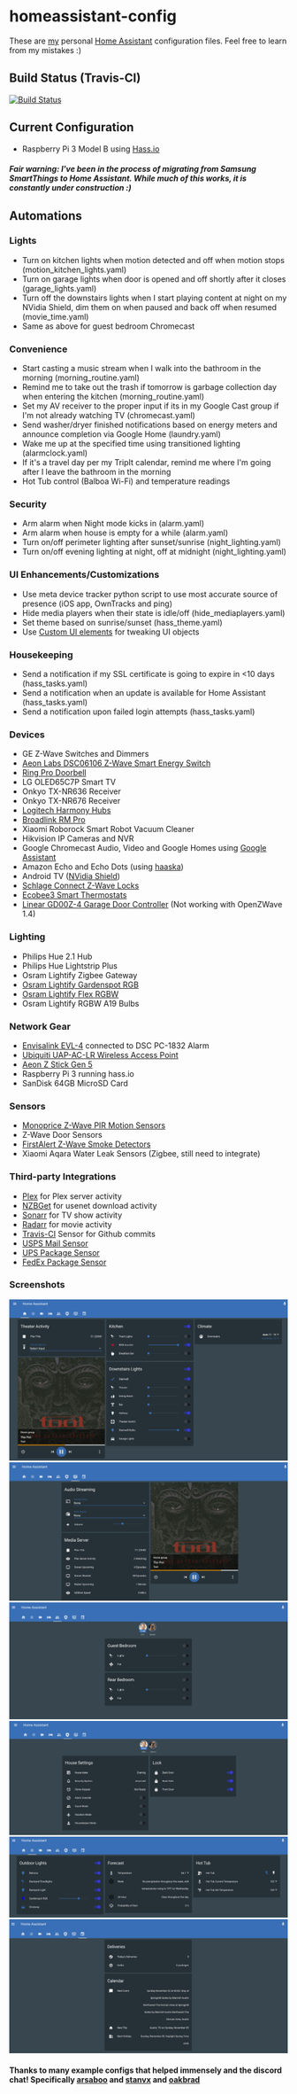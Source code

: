 # homeassistant-config
These are [my](https://twitter.com/allanak) personal [Home Assistant](https://home-assistant.io/) configuration files. Feel free to learn from my mistakes :)

## Build Status (Travis-CI)
[![Build Status](https://travis-ci.org/allanak/homeassistant-config.svg?branch=master)](https://travis-ci.org/allanak/homeassistant-config)

## Current Configuration
* Raspberry Pi 3 Model B using [Hass.io](https://home-assistant.io/hassio/)

##### Fair warning: I've been in the process of migrating from Samsung SmartThings to Home Assistant. While much of this works, it is constantly under construction :)

## Automations
### Lights
* Turn on kitchen lights when motion detected and off when motion stops (motion_kitchen_lights.yaml)
* Turn on garage lights when door is opened and off shortly after it closes (garage_lights.yaml)
* Turn off the downstairs lights when I start playing content at night on my NVidia Shield, dim them on when paused and back off when resumed (movie_time.yaml)
* Same as above for guest bedroom Chromecast
### Convenience
* Start casting a music stream when I walk into the bathroom in the morning (morning_routine.yaml)
* Remind me to take out the trash if tomorrow is garbage collection day when entering the kitchen (morning_routine.yaml)
* Set my AV receiver to the proper input if its in my Google Cast group if I'm not already watching TV (chromecast.yaml)
* Send washer/dryer finished notifications based on energy meters and announce completion via Google Home (laundry.yaml)
* Wake me up at the specified time using transitioned lighting (alarmclock.yaml)
* If it's a travel day per my TripIt calendar, remind me where I'm going after I leave the bathroom in the morning
* Hot Tub control (Balboa Wi-Fi) and temperature readings
### Security
* Arm alarm when Night mode kicks in (alarm.yaml)
* Arm alarm when house is empty for a while (alarm.yaml)
* Turn on/off perimeter lighting after sunset/sunrise (night_lighting.yaml)
* Turn on/off evening lighting at night, off at midnight (night_lighting.yaml)
### UI Enhancements/Customizations
* Use meta device tracker python script to use most accurate source of presence (iOS app, OwnTracks and ping)
* Hide media players when their state is idle/off (hide_mediaplayers.yaml)
* Set theme based on sunrise/sunset (hass_theme.yaml)
* Use [Custom UI elements](https://github.com/andrey-git/home-assistant-custom-ui) for tweaking UI objects
### Housekeeping
* Send a notification if my SSL certificate is going to expire in <10 days (hass_tasks.yaml)
* Send a notification when an update is available for Home Assistant (hass_tasks.yaml)
* Send a notification upon failed login attempts (hass_tasks.yaml)

### Devices
* GE Z-Wave Switches and Dimmers
* [Aeon Labs DSC06106 Z-Wave Smart Energy Switch](https://www.amazon.com/Aeon-Labs-DSC06106-ZWUS-Z-Wave-Energy/dp/B007UZH7B8)
* [Ring Pro Doorbell](https://ring.com/video-doorbell-pro)
* LG OLED65C7P Smart TV
* Onkyo TX-NR636 Receiver
* Onkyo TX-NR676 Receiver
* [Logitech Harmony Hubs](https://www.logitech.com/en-us/product/harmony-hub)
* [Broadlink RM Pro](https://www.amazon.com/Broadlink-Automation-Universal-Compatible-Smartphones/dp/B01GIXZDKO)
* Xiaomi Roborock Smart Robot Vacuum Cleaner
* Hikvision IP Cameras and NVR
* Google Chromecast Audio, Video and Google Homes using [Google Assistant](https://home-assistant.io/components/google_assistant/) 
* Amazon Echo and Echo Dots (using [haaska](https://github.com/auchter/haaska))
* Android TV ([NVidia Shield](https://www.nvidia.com/en-us/shield/))
* [Schlage Connect Z-Wave Locks](https://www.amazon.com/Schlage-Connect-Touchscreen-Deadbolt-Technology/dp/B01AGX7K12)
* [Ecobee3 Smart Thermostats](https://www.amazon.com/ecobee3-Thermostat-Sensor-Generation-Amazon/dp/B00ZIRV39M)
* [Linear GD00Z-4 Garage Door Controller](https://www.amazon.com/GoControl-Linear-GD00Z-4-Z-Wave-Controller/dp/B00M75TEIU) (Not working with OpenZWave 1.4)

### Lighting
* Philips Hue 2.1 Hub
* Philips Hue Lightstrip Plus
* Osram Lightify Zigbee Gateway
* [Osram Lightify Gardenspot RGB](https://www.amazon.com/SYLVANIA-Smart-Landscape-Lighting-Gardenspots/dp/B00R1PB2ZY)
* [Osram Lightify Flex RGBW](https://www.amazon.com/SYLVANIA-Smart-Connected-Tunable-Daylight/dp/B00R1PB80I)
* Osram Lightify RGBW A19 Bulbs

### Network Gear
* [Envisalink EVL-4](https://www.amazon.com/Envisalink-EVL-4EZR-Security-Interface-Honeywell/dp/B016WQTJ4S) connected to DSC PC-1832 Alarm
* [Ubiquiti UAP-AC-LR Wireless Access Point](https://www.amazon.com/Ubiquiti-UAP-AC-LR-Networks-Enterprise-System/dp/B015PRCBBI)
* [Aeon Z Stick Gen 5](https://www.amazon.com/Aeotec-Z-Stick-Z-Wave-create-gateway/dp/B00X0AWA6E)
* Raspberry Pi 3 running hass.io
* SanDisk 64GB MicroSD Card

### Sensors
* [Monoprice Z-Wave PIR Motion Sensors](https://www.monoprice.com/product?p_id=15271)
* Z-Wave Door Sensors
* [FirstAlert Z-Wave Smoke Detectors](https://www.lowes.com/pd/First-Alert-Z-Wave-Battery-powered-3-Volt-Photoelectric-Sensor-Smoke-Detector/4780111)
* Xiaomi Aqara Water Leak Sensors (Zigbee, still need to integrate)

### Third-party Integrations
* [Plex](https://www.plex.tv/) for Plex server activity
* [NZBGet](https://nzbget.net/) for usenet download activity
* [Sonarr](https://sonarr.tv/) for TV show activity
* [Radarr](https://radarr.video/) for movie activity
* [Travis-CI](https://travis-ci.org/) Sensor for Github commits
* [USPS Mail Sensor](https://home-assistant.io/components/sensor.usps/)
* [UPS Package Sensor](https://home-assistant.io/components/sensor.ups/)
* [FedEx Package Sensor](https://home-assistant.io/components/sensor.fedex/)

### Screenshots
![Default View](https://github.com/allanak/homeassistant-config/blob/master/images/default.png?raw=true)
![Entertainment](https://github.com/allanak/homeassistant-config/blob/master/images/entertainment.png?raw=true)
![People](https://github.com/allanak/homeassistant-config/blob/master/images/people.png?raw=true)
![Security](https://github.com/allanak/homeassistant-config/blob/master/images/security.png?raw=true)
![Outdoor](https://github.com/allanak/homeassistant-config/blob/master/images/outdoor.png?raw=true)
![Events](https://github.com/allanak/homeassistant-config/blob/master/images/events.png?raw=true)

#### Thanks to many example configs that helped immensely and the discord chat! Specifically [arsaboo](https://github.com/arsaboo/homeassistant-config/) and [stanvx](https://github.com/stanvx/Home-Assistant-Configuration) and [oakbrad](https://github.com/oakbrad/brad-homeassistant-config)
